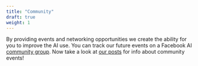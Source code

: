 ```yaml
---
title: "Community"
draft: true
weight: 1
---
```

By providing events and networking opportunities we create the ability for you to improve the AI use. You can track our future events on a Facebook AI [community group](https://www.facebook.com/groups/artificialintelligence.lt/). Now take a look at [our posts](#news) for info about community events!
